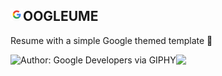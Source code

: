 ## <img src="images/google.svg" style="height: 20px; width: auto;"/>OOGLEUME

Resume with a simple Google themed template 🚀
<div style="display: flex; flex-direction:row;">
<img style="height: 100px;max-width: auto; " src="https://media.giphy.com/media/Q7SKqn3G97xpmfSOvG/giphy.gif" alt="Author: Google Developers via GIPHY" />
<img style="height: 100px;max-width: auto;" src="https://media.giphy.com/media/yN4A8EMHt4lmkC6kwq/giphy.gif" />
</div>
